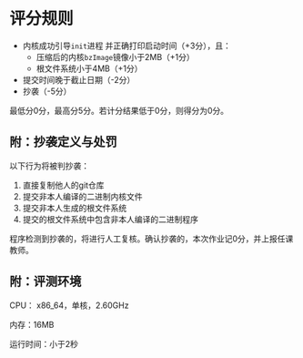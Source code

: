 # 评分规则

* 内核成功引导`init`进程 并正确打印启动时间（+3分），且：
  * 压缩后的内核`bzImage`镜像小于2MB（+1分）
  * 根文件系统小于4MB（+1分）
* 提交时间晚于截止日期（-2分）
* 抄袭（-5分）

最低分0分，最高分5分。若计分结果低于0分，则得分为0分。

## 附：抄袭定义与处罚

以下行为将被判抄袭：

1. 直接复制他人的git仓库
2. 提交非本人编译的二进制内核文件
3. 提交非本人生成的根文件系统
4. 提交的根文件系统中包含非本人编译的二进制程序

程序检测到抄袭的，将进行人工复核。确认抄袭的，本次作业记0分，并上报任课教师。

## 附：评测环境

CPU： x86_64，单核，2.60GHz

内存：16MB

运行时间：小于2秒